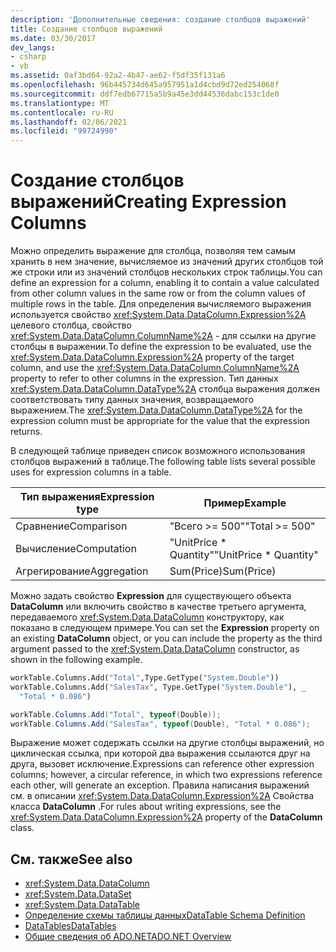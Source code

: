```yaml
---
description: 'Дополнительные сведения: создание столбцов выражений'
title: Создание столбцов выражений
ms.date: 03/30/2017
dev_langs:
- csharp
- vb
ms.assetid: 0af3bd64-92a2-4b47-ae62-f5df35f131a6
ms.openlocfilehash: 96b445734d645a957951a1d4cbd9d72ed254068f
ms.sourcegitcommit: ddf7edb67715a5b9a45e3dd44536dabc153c1de0
ms.translationtype: MT
ms.contentlocale: ru-RU
ms.lasthandoff: 02/06/2021
ms.locfileid: "99724990"
---
```

# <a name="creating-expression-columns"></a><span data-ttu-id="9b143-103">Создание столбцов выражений</span><span class="sxs-lookup"><span data-stu-id="9b143-103">Creating Expression Columns</span></span>

<span data-ttu-id="9b143-104">Можно определить выражение для столбца, позволяя тем самым хранить в нем значение, вычисляемое из значений других столбцов той же строки или из значений столбцов нескольких строк таблицы.</span><span class="sxs-lookup"><span data-stu-id="9b143-104">You can define an expression for a column, enabling it to contain a value calculated from other column values in the same row or from the column values of multiple rows in the table.</span></span> <span data-ttu-id="9b143-105">Для определения вычисляемого выражения используется свойство <xref:System.Data.DataColumn.Expression%2A> целевого столбца, свойство <xref:System.Data.DataColumn.ColumnName%2A> - для ссылки на другие столбцы в выражении.</span><span class="sxs-lookup"><span data-stu-id="9b143-105">To define the expression to be evaluated, use the <xref:System.Data.DataColumn.Expression%2A> property of the target column, and use the <xref:System.Data.DataColumn.ColumnName%2A> property to refer to other columns in the expression.</span></span> <span data-ttu-id="9b143-106">Тип данных <xref:System.Data.DataColumn.DataType%2A> столбца выражения должен соответствовать типу данных значения, возвращаемого выражением.</span><span class="sxs-lookup"><span data-stu-id="9b143-106">The <xref:System.Data.DataColumn.DataType%2A> for the expression column must be appropriate for the value that the expression returns.</span></span>  
  
 <span data-ttu-id="9b143-107">В следующей таблице приведен список возможного использования столбцов выражений в таблице.</span><span class="sxs-lookup"><span data-stu-id="9b143-107">The following table lists several possible uses for expression columns in a table.</span></span>  
  
|<span data-ttu-id="9b143-108">Тип выражения</span><span class="sxs-lookup"><span data-stu-id="9b143-108">Expression type</span></span>|<span data-ttu-id="9b143-109">Пример</span><span class="sxs-lookup"><span data-stu-id="9b143-109">Example</span></span>|  
|---------------------|-------------|  
|<span data-ttu-id="9b143-110">Сравнение</span><span class="sxs-lookup"><span data-stu-id="9b143-110">Comparison</span></span>|<span data-ttu-id="9b143-111">"Всего >= 500"</span><span class="sxs-lookup"><span data-stu-id="9b143-111">"Total >= 500"</span></span>|  
|<span data-ttu-id="9b143-112">Вычисление</span><span class="sxs-lookup"><span data-stu-id="9b143-112">Computation</span></span>|<span data-ttu-id="9b143-113">"UnitPrice \* Quantity"</span><span class="sxs-lookup"><span data-stu-id="9b143-113">"UnitPrice \* Quantity"</span></span>|  
|<span data-ttu-id="9b143-114">Агрегирование</span><span class="sxs-lookup"><span data-stu-id="9b143-114">Aggregation</span></span>|<span data-ttu-id="9b143-115">Sum(Price)</span><span class="sxs-lookup"><span data-stu-id="9b143-115">Sum(Price)</span></span>|  
  
 <span data-ttu-id="9b143-116">Можно задать свойство **Expression** для существующего объекта **DataColumn** или включить свойство в качестве третьего аргумента, передаваемого <xref:System.Data.DataColumn> конструктору, как показано в следующем примере.</span><span class="sxs-lookup"><span data-stu-id="9b143-116">You can set the **Expression** property on an existing **DataColumn** object, or you can include the property as the third argument passed to the <xref:System.Data.DataColumn> constructor, as shown in the following example.</span></span>  
  
```vb  
workTable.Columns.Add("Total",Type.GetType("System.Double"))  
workTable.Columns.Add("SalesTax", Type.GetType("System.Double"), _  
  "Total * 0.086")  
```  
  
```csharp  
workTable.Columns.Add("Total", typeof(Double));  
workTable.Columns.Add("SalesTax", typeof(Double), "Total * 0.086");  
```  
  
 <span data-ttu-id="9b143-117">Выражение может содержать ссылки на другие столбцы выражений, но циклическая ссылка, при которой два выражения ссылаются друг на друга, вызовет исключение.</span><span class="sxs-lookup"><span data-stu-id="9b143-117">Expressions can reference other expression columns; however, a circular reference, in which two expressions reference each other, will generate an exception.</span></span> <span data-ttu-id="9b143-118">Правила написания выражений см. в описании <xref:System.Data.DataColumn.Expression%2A> Свойства класса **DataColumn** .</span><span class="sxs-lookup"><span data-stu-id="9b143-118">For rules about writing expressions, see the <xref:System.Data.DataColumn.Expression%2A> property of the **DataColumn** class.</span></span>  
  
## <a name="see-also"></a><span data-ttu-id="9b143-119">См. также</span><span class="sxs-lookup"><span data-stu-id="9b143-119">See also</span></span>

- <xref:System.Data.DataColumn>
- <xref:System.Data.DataSet>
- <xref:System.Data.DataTable>
- [<span data-ttu-id="9b143-120">Определение схемы таблицы данных</span><span class="sxs-lookup"><span data-stu-id="9b143-120">DataTable Schema Definition</span></span>](datatable-schema-definition.md)
- [<span data-ttu-id="9b143-121">DataTables</span><span class="sxs-lookup"><span data-stu-id="9b143-121">DataTables</span></span>](datatables.md)
- [<span data-ttu-id="9b143-122">Общие сведения об ADO.NET</span><span class="sxs-lookup"><span data-stu-id="9b143-122">ADO.NET Overview</span></span>](../ado-net-overview.md)
